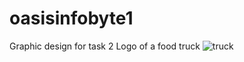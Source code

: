 # oasisinfobyte1
Graphic design for task 2
Logo of a food truck
![truck](https://github.com/khushibohra1402/oasisinfobyte1/assets/114349934/1fdfc520-7537-46db-878e-c1417686f564)
